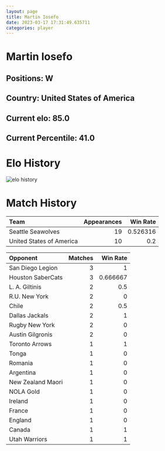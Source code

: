 ```yaml
---  
layout: page  
title: Martin Iosefo  
date: 2023-03-17 17:31:49.635711  
categories: player  
---
```

# Martin Iosefo

## Positions: W

## Country: United States of America

## Current elo: 85.0

## Current Percentile: 41.0

# Elo History


![elo history](history_MartinIosefo.png)
# Match History


| Team                     |   Appearances |   Win Rate |
|:-------------------------|--------------:|-----------:|
| Seattle Seawolves        |            19 |   0.526316 |
| United States of America |            10 |   0.2      |

| Opponent          |   Matches |   Win Rate |
|:------------------|----------:|-----------:|
| San Diego Legion  |         3 |   1        |
| Houston SaberCats |         3 |   0.666667 |
| L. A. Giltinis    |         2 |   0.5      |
| R.U. New York     |         2 |   0        |
| Chile             |         2 |   0.5      |
| Dallas Jackals    |         2 |   1        |
| Rugby New York    |         2 |   0        |
| Austin Gilgronis  |         2 |   0        |
| Toronto Arrows    |         1 |   1        |
| Tonga             |         1 |   0        |
| Romania           |         1 |   0        |
| Argentina         |         1 |   0        |
| New Zealand Maori |         1 |   0        |
| NOLA Gold         |         1 |   0        |
| Ireland           |         1 |   0        |
| France            |         1 |   0        |
| England           |         1 |   0        |
| Canada            |         1 |   1        |
| Utah Warriors     |         1 |   1        |